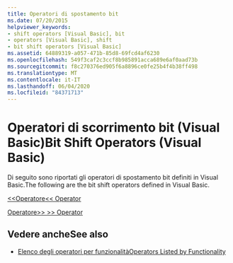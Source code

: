 ```yaml
---
title: Operatori di spostamento bit
ms.date: 07/20/2015
helpviewer_keywords:
- shift operators [Visual Basic], bit
- operators [Visual Basic], shift
- bit shift operators [Visual Basic]
ms.assetid: 64889319-a057-471b-85d8-69fcd4af6230
ms.openlocfilehash: 549f3caf2c3ccf8b985891acca689e6af0aad73b
ms.sourcegitcommit: f8c270376ed905f6a8896ce0fe25b4f4b38ff498
ms.translationtype: MT
ms.contentlocale: it-IT
ms.lasthandoff: 06/04/2020
ms.locfileid: "84371713"
---
```

# <a name="bit-shift-operators-visual-basic"></a><span data-ttu-id="5a83e-102">Operatori di scorrimento bit (Visual Basic)</span><span class="sxs-lookup"><span data-stu-id="5a83e-102">Bit Shift Operators (Visual Basic)</span></span>
<span data-ttu-id="5a83e-103">Di seguito sono riportati gli operatori di spostamento bit definiti in Visual Basic.</span><span class="sxs-lookup"><span data-stu-id="5a83e-103">The following are the bit shift operators defined in Visual Basic.</span></span>  
  
 [<span data-ttu-id="5a83e-104"><\<Operatore</span><span class="sxs-lookup"><span data-stu-id="5a83e-104"><\< Operator</span></span>](left-shift-operator.md)  
  
 [<span data-ttu-id="5a83e-105">Operatore>> </span><span class="sxs-lookup"><span data-stu-id="5a83e-105">>> Operator</span></span>](right-shift-operator.md)  
  
## <a name="see-also"></a><span data-ttu-id="5a83e-106">Vedere anche</span><span class="sxs-lookup"><span data-stu-id="5a83e-106">See also</span></span>

- [<span data-ttu-id="5a83e-107">Elenco degli operatori per funzionalità</span><span class="sxs-lookup"><span data-stu-id="5a83e-107">Operators Listed by Functionality</span></span>](operators-listed-by-functionality.md)
